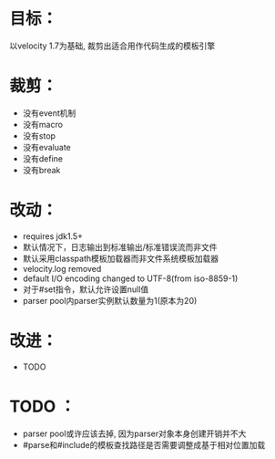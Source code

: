 # 目标：
以velocity 1.7为基础, 裁剪出适合用作代码生成的模板引擎

# 裁剪：
* 没有event机制
* 没有macro
* 没有stop
* 没有evaluate
* 没有define
* 没有break

# 改动：
* requires jdk1.5+
* 默认情况下，日志输出到标准输出/标准错误流而非文件
* 默认采用classpath模板加载器而非文件系统模板加载器
* velocity.log removed
* default I/O encoding changed to UTF-8(from iso-8859-1)
* 对于#set指令，默认允许设置null值
* parser pool内parser实例默认数量为1(原本为20)

# 改进：
* TODO

# TODO ：
* parser pool或许应该去掉, 因为parser对象本身创建开销并不大
* #parse和#include的模板查找路径是否需要调整成基于相对位置加载